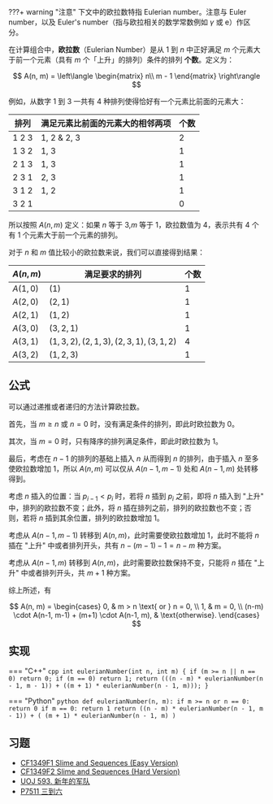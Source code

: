 ???+ warning "注意"
    下文中的欧拉数特指 Eulerian number。注意与 Euler number，以及 Euler's number（指与欧拉相关的数学常数例如 $\gamma$ 或 $\mathrm{e}$）作区分。

在计算组合中，**欧拉数**（Eulerian Number）是从 $1$ 到 $n$ 中正好满足 $m$ 个元素大于前一个元素（具有 $m$ 个「上升」的排列）条件的排列 **个数**。定义为：

$$
A(n, m) = 
\left\langle 
\begin{matrix}
  n\\
  m - 1
\end{matrix}
\right\rangle
$$

例如，从数字 $1$ 到 $3$ 一共有 $4$ 种排列使得恰好有一个元素比前面的元素大：

| 排列    | 满足元素比前面的元素大的相邻两项 | 个数 |
| ----- | ---------------- | -- |
| 1 2 3 | 1, 2 & 2, 3      | 2  |
| 1 3 2 | 1, 3             | 1  |
| 2 1 3 | 1, 3             | 1  |
| 2 3 1 | 2, 3             | 1  |
| 3 1 2 | 1, 2             | 1  |
| 3 2 1 |                  | 0  |

所以按照 $A(n, m)$ 定义：如果 $n$ 等于 $3$,$m$ 等于 $1$，欧拉数值为 $4$，表示共有 $4$ 个有 $1$ 个元素大于前一个元素的排列。

对于 $n$ 和 $m$ 值比较小的欧拉数来说，我们可以直接得到结果：

| $A(n, m)$ | 满足要求的排列                                      | 个数 |
| --------- | -------------------------------------------- | -- |
| $A(1, 0)$ | $(1)$                                        | 1  |
| $A(2, 0)$ | $(2, 1)$                                     | 1  |
| $A(2, 1)$ | $(1, 2)$                                     | 1  |
| $A(3, 0)$ | $(3, 2, 1)$                                  | 1  |
| $A(3, 1)$ | $(1, 3, 2), (2, 1, 3), (2, 3, 1), (3, 1, 2)$ | 4  |
| $A(3, 2)$ | $(1, 2, 3)$                                  | 1  |

## 公式

可以通过递推或者递归的方法计算欧拉数。

首先，当 $m \ge n$ 或 $n = 0$ 时，没有满足条件的排列，即此时欧拉数为 0。

其次，当 $m = 0$ 时，只有降序的排列满足条件，即此时欧拉数为 1。

最后，考虑在 $n-1$ 的排列的基础上插入 $n$ 从而得到 $n$ 的排列，由于插入 $n$ 至多使欧拉数增加 1，所以 $A(n, m)$ 可以仅从 $A(n-1, m-1)$ 处和 $A(n-1, m)$ 处转移得到。

考虑 $n$ 插入的位置：当 $p_{i-1} < p_{i}$ 时，若将 $n$ 插到 $p_{i}$ 之前，即将 $n$ 插入到 "上升" 中，排列的欧拉数不变；此外，将 $n$ 插在排列之前，排列的欧拉数也不变；否则，若将 $n$ 插到其余位置，排列的欧拉数增加 1。

考虑从 $A(n-1, m-1)$ 转移到 $A(n, m)$，此时需要使欧拉数增加 1，此时不能将 $n$ 插在 "上升" 中或者排列开头，共有 $n - (m-1) - 1 = n-m$ 种方案。

考虑从 $A(n-1, m)$ 转移到 $A(n, m)$，此时需要欧拉数保持不变，只能将 $n$ 插在 "上升" 中或者排列开头，共 $m+1$ 种方案。

综上所述，有

$$
A(n, m) = \begin{cases}
    0, & m > n \text{ or } n = 0, \\
    1, & m = 0, \\
    (n-m) \cdot A(n-1, m-1) + (m+1) \cdot A(n-1, m), & \text{otherwise}.
\end{cases}
$$

## 实现

=== "C++"
    ```cpp
    int eulerianNumber(int n, int m) {
      if (m >= n || n == 0) return 0;
      if (m == 0) return 1;
      return (((n - m) * eulerianNumber(n - 1, m - 1)) +
              ((m + 1) * eulerianNumber(n - 1, m)));
    }
    ```

=== "Python"
    ```python
    def eulerianNumber(n, m):
        if m >= n or n == 0:
            return 0
        if m == 0:
            return 1
        return ((n - m) * eulerianNumber(n - 1, m - 1)) + (
            (m + 1) * eulerianNumber(n - 1, m)
        )
    ```

## 习题

-   [CF1349F1 Slime and Sequences (Easy Version)](https://codeforces.com/problemset/problem/1349/F1)
-   [CF1349F2 Slime and Sequences (Hard Version)](https://codeforces.com/problemset/problem/1349/F2)
-   [UOJ 593. 新年的军队](https://uoj.ac/problem/593)
-   [P7511 三到六](https://www.luogu.com.cn/problem/P7511)
